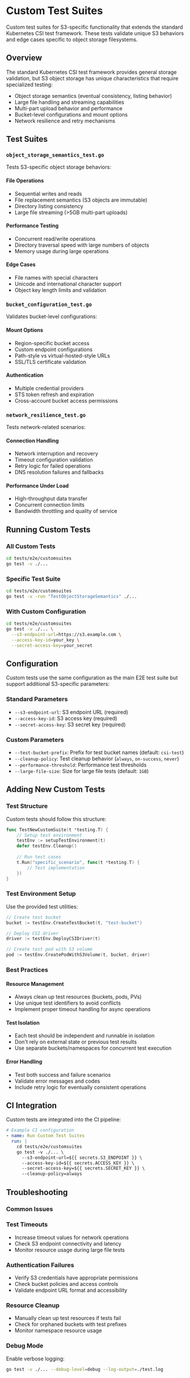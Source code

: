 # Custom Test Suites

Custom test suites for S3-specific functionality that extends the standard Kubernetes CSI test framework. These tests
validate unique S3 behaviors and edge cases specific to object storage filesystems.

## Overview

The standard Kubernetes CSI test framework provides general storage validation, but S3 object storage has unique
characteristics that require specialized testing:

- Object storage semantics (eventual consistency, listing behavior)
- Large file handling and streaming capabilities  
- Multi-part upload behavior and performance
- Bucket-level configurations and mount options
- Network resilience and retry mechanisms

## Test Suites

### `object_storage_semantics_test.go`

Tests S3-specific object storage behaviors:

#### File Operations

- Sequential writes and reads
- File replacement semantics (S3 objects are immutable)
- Directory listing consistency
- Large file streaming (>5GB multi-part uploads)

#### Performance Testing  

- Concurrent read/write operations
- Directory traversal speed with large numbers of objects
- Memory usage during large operations

#### Edge Cases

- File names with special characters
- Unicode and international character support
- Object key length limits and validation

### `bucket_configuration_test.go`

Validates bucket-level configurations:

#### Mount Options

- Region-specific bucket access
- Custom endpoint configurations
- Path-style vs virtual-hosted-style URLs  
- SSL/TLS certificate validation

#### Authentication

- Multiple credential providers
- STS token refresh and expiration
- Cross-account bucket access permissions

### `network_resilience_test.go`

Tests network-related scenarios:

#### Connection Handling

- Network interruption and recovery
- Timeout configuration validation
- Retry logic for failed operations
- DNS resolution failures and fallbacks

#### Performance Under Load

- High-throughput data transfer
- Concurrent connection limits  
- Bandwidth throttling and quality of service

## Running Custom Tests

### All Custom Tests

```bash
cd tests/e2e/customsuites
go test -v ./...
```

### Specific Test Suite

```bash
cd tests/e2e/customsuites  
go test -v -run "TestObjectStorageSemantics" ./...
```

### With Custom Configuration

```bash
cd tests/e2e/customsuites
go test -v ./... \
  --s3-endpoint-url=https://s3.example.com \
  --access-key-id=your_key \
  --secret-access-key=your_secret
```

## Configuration

Custom tests use the same configuration as the main E2E test suite but support additional S3-specific parameters:

### Standard Parameters

- `--s3-endpoint-url`: S3 endpoint URL (required)
- `--access-key-id`: S3 access key (required)  
- `--secret-access-key`: S3 secret key (required)

### Custom Parameters

- `--test-bucket-prefix`: Prefix for test bucket names (default: `csi-test`)
- `--cleanup-policy`: Test cleanup behavior (`always`, `on-success`, `never`)
- `--performance-threshold`: Performance test thresholds
- `--large-file-size`: Size for large file tests (default: `1GB`)

## Adding New Custom Tests

### Test Structure

Custom tests should follow this structure:

```go
func TestNewCustomSuite(t *testing.T) {
    // Setup test environment
    testEnv := setupTestEnvironment(t)
    defer testEnv.Cleanup()
    
    // Run test cases
    t.Run("specific_scenario", func(t *testing.T) {
        // Test implementation
    })
}
```

### Test Environment Setup

Use the provided test utilities:

```go
// Create test bucket
bucket := testEnv.CreateTestBucket(t, "test-bucket")

// Deploy CSI driver  
driver := testEnv.DeployCSIDriver(t)

// Create test pod with S3 volume
pod := testEnv.CreatePodWithS3Volume(t, bucket, driver)
```

### Best Practices

#### Resource Management

- Always clean up test resources (buckets, pods, PVs)
- Use unique test identifiers to avoid conflicts
- Implement proper timeout handling for async operations

#### Test Isolation  

- Each test should be independent and runnable in isolation
- Don't rely on external state or previous test results
- Use separate buckets/namespaces for concurrent test execution

#### Error Handling

- Test both success and failure scenarios  
- Validate error messages and codes
- Include retry logic for eventually consistent operations

## CI Integration

Custom tests are integrated into the CI pipeline:

```yaml
# Example CI configuration  
- name: Run Custom Test Suites
  run: |
    cd tests/e2e/customsuites
    go test -v ./... \
      --s3-endpoint-url=${{ secrets.S3_ENDPOINT }} \
      --access-key-id=${{ secrets.ACCESS_KEY }} \
      --secret-access-key=${{ secrets.SECRET_KEY }} \
      --cleanup-policy=always
```

## Troubleshooting

### Common Issues

### Test Timeouts  

- Increase timeout values for network operations
- Check S3 endpoint connectivity and latency
- Monitor resource usage during large file tests

### Authentication Failures

- Verify S3 credentials have appropriate permissions
- Check bucket policies and access controls
- Validate endpoint URL format and accessibility

### Resource Cleanup

- Manually clean up test resources if tests fail
- Check for orphaned buckets with test prefixes
- Monitor namespace resource usage

### Debug Mode

Enable verbose logging:

```bash
go test -v ./... --debug-level=debug --log-output=./test.log
```
